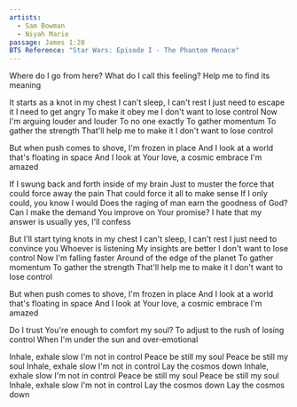 ```yaml
---
artists:
  - Sam Bowman
  - Niyah Marie
passage: James 1:20
BTS Reference: "Star Wars: Episode I - The Phantom Menace"
---
```

Where do I go from here?
What do I call this feeling?
Help me to find its meaning

It starts as a knot in my chest
I can't sleep, I can't rest
I just need to escape it
I need to get angry
To make it obey me
I don't want to lose control
Now I'm arguing louder and louder
To no one exactly
To gather momentum
To gather the strength
That'll help me to make it
I don't want to lose control

But when push comes to shove, I'm frozen in place
And I look at a world that's floating in space
And I look at Your love, a cosmic embrace
I'm amazed

If I swung back and forth inside of my brain
Just to muster the force that could force away the pain
That could force it all to make sense
If I only could, you know I would
Does the raging of man earn the goodness of God?
Can I make the demand You improve on Your promise?
I hate that my answer is usually yes, I'll confess

But I'll start tying knots in my chest
I can't sleep, I can't rest
I just need to convince you
Whoever is listening
My insights are better
I don't want to lose control
Now I'm falling faster
Around of the edge of the planet
To gather momentum
To gather the strength
That'll help me to make it
I don't want to lose control

But when push comes to shove, I'm frozen in place
And I look at a world that's floating in space
And I look at Your love, a cosmic embrace
I'm amazed

Do I trust You're enough to comfort my soul?
To adjust to the rush of losing control
When I'm under the sun and over-emotional

Inhale, exhale slow
I'm not in control
Peace be still my soul
Peace be still my soul
Inhale, exhale slow
I'm not in control
Lay the cosmos down
Inhale, exhale slow
I'm not in control
Peace be still my soul
Peace be still my soul
Inhale, exhale slow
I'm not in control
Lay the cosmos down
Lay the cosmos down